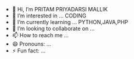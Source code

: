 - 👋 Hi, I’m PRITAM PRIYADARSI MALLIK
- 👀 I’m interested in ... CODING
- 🌱 I’m currently learning ... PYTHON,JAVA,PHP
- 💞️ I’m looking to collaborate on ...
- 📫 How to reach me ...
- 😄 Pronouns: ...
- ⚡ Fun fact: ...

<!---
Mallikpritam/Mallikpritam is a ✨ special ✨ repository because its `README.md` (this file) appears on your GitHub profile.
You can click the Preview link to take a look at your changes.
--->
